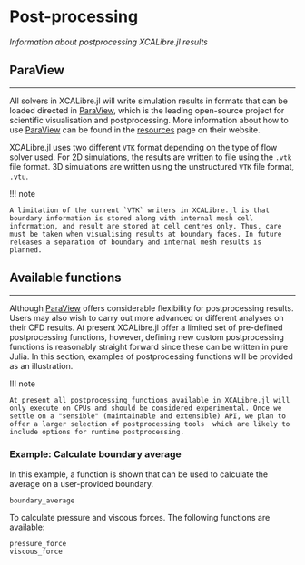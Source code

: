 # Post-processing
*Information about postprocessing XCALibre.jl results*

## ParaView
---

All solvers in XCALibre.jl will write simulation results in formats that can be loaded directed in [ParaView](https://www.paraview.org/), which is the leading open-source project for scientific visualisation and postprocessing. More information about how to use [ParaView](https://www.paraview.org/) can be found in the [resources](https://www.paraview.org/resources/) page on their website.

XCALibre.jl uses two different `VTK` format depending on the type of flow solver used. For 2D simulations, the results are written to file using the `.vtk` file format. 3D simulations are written using the unstructured `VTK` file format, `.vtu`. 

!!! note

    A limitation of the current `VTK` writers in XCALibre.jl is that boundary information is stored along with internal mesh cell information, and result are stored at cell centres only. Thus, care must be taken when visualising results at boundary faces. In future releases a separation of boundary and internal mesh results is planned. 

## Available functions
---

Although [ParaView](https://www.paraview.org/) offers considerable flexibility for postprocessing results. Users may also wish to carry out more advanced or different analyses on their CFD results. At present XCALibre.jl offer a limited set of pre-defined postprocessing functions, however, defining new custom postprocessing functions is reasonably straight forward since these can be written in pure Julia. In this section, examples of postprocessing functions will be provided as an illustration. 

!!! note

    At present all postprocessing functions available in XCALibre.jl will only execute on CPUs and should be considered experimental. Once we settle on a "sensible" (maintainable and extensible) API, we plan to offer a larger selection of postprocessing tools  which are likely to include options for runtime postprocessing.

### Example: Calculate boundary average

In this example, a function is shown that can be used to calculate the average on a user-provided boundary. 

```@docs; canonical=false
boundary_average
```

To calculate pressure and viscous forces. The following functions are available:

```@docs; canonical=false
pressure_force
viscous_force
```

